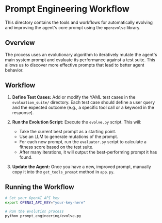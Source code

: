 # Prompt Engineering Workflow

This directory contains the tools and workflows for automatically evolving and improving the agent's core prompt using the `openevolve` library.

## Overview

The process uses an evolutionary algorithm to iteratively mutate the agent's main system prompt and evaluate its performance against a test suite. This allows us to discover more effective prompts that lead to better agent behavior.

## Workflow

1.  **Define Test Cases:**
    Add or modify the YAML test cases in the `evaluation_suite/` directory. Each test case should define a user query and the expected outcome (e.g., a specific tool call or a keyword in the response).

2.  **Run the Evolution Script:**
    Execute the `evolve.py` script. This will:
    - Take the current best prompt as a starting point.
    - Use an LLM to generate mutations of the prompt.
    - For each new prompt, run the `evaluator.py` script to calculate a fitness score based on the test suite.
    - After many iterations, it will output the best-performing prompt it has found.

3.  **Update the Agent:**
    Once you have a new, improved prompt, manually copy it into the `get_tools_prompt` method in `app.py`.

## Running the Workflow

```bash
# Set your OpenAI API key
export OPENAI_API_KEY="your-key-here"

# Run the evolution process
python prompt_engineering/evolve.py
```
